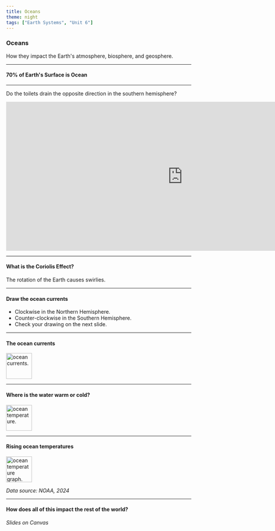 ```yaml
---
title: Oceans
theme: night
tags: ["Earth Systems", "Unit 6"]
---
```


### Oceans

How they impact the Earth's atmosphere, biosphere, and geosphere.

---

#### 70% of Earth's Surface is Ocean

---

Do the toilets drain the opposite direction in the southern hemisphere?

<iframe width="960" height="405" src="https://www.youtube.com/embed/mXaad0rsV38?si=PHRrvGo2rPXfDKNE" title="YouTube video player" frameborder="0" allow="accelerometer; autoplay; clipboard-write; encrypted-media; gyroscope; picture-in-picture; web-share" referrerpolicy="strict-origin-when-cross-origin" allowfullscreen></iframe>

---

#### What is the Coriolis Effect?

The rotation of the Earth causes swirlies.

---

#### Draw the ocean currents

- Clockwise in the Northern Hemisphere.
- Counter-clockwise in the Southern Hemisphere.
- Check your drawing on the next slide.

---

#### The ocean currents

<img src="/assets/slides/ocean-currents.png" alt="ocean currents." height="70vh">

---

#### Where is the water warm or cold?

<img src="/assets/slides/ocean-temp.png" alt="ocean temperature." height="70vh">

---

#### Rising ocean temperatures

<img src="/assets/slides/ocean-temp-graph.png" alt="ocean temperature graph." height="70vh">

<cite>Data source: NOAA, 2024</cite>

---

#### How does all of this impact the rest of the world?

<em>Slides on Canvas</em>

